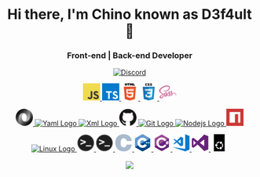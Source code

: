 <h1 align="center">Hi there, I'm Chino known as D3f4ult 💓</h1>
<h3 align="center">Front-end | Back-end Developer</h3>

<p align="center">
    <a href="https://thighsarebest.me/RET/index.html"><img src="https://img.shields.io/static/v1?logo=discord&label=&message=Discord&color=36393f&style=flat-square" alt="Discord"></a>
</p>

<p align="center">
    <a title="Javascript" href="https://developer.mozilla.org/en-US/docs/Web/JavaScript">
    <img width="35" src="https://raw.githubusercontent.com/github/explore/master/topics/javascript/javascript.png" alt="Javascript Logo">
    </a>
    <a title="Typescript" href="https://www.typescriptlang.org/">
      <img width="35" src="https://raw.githubusercontent.com/github/explore/master/topics/typescript/typescript.png" alt="Typescript Logo">
    </a>
    <a title="Html" href="https://www.w3.org/html/">
      <img width="35" src="https://raw.githubusercontent.com/github/explore/master/topics/html/html.png" alt="Html Logo">
    </a>
    <a title="Css" href="https://css-tricks.com/">
      <img width="35" src="https://raw.githubusercontent.com/github/explore/master/topics/css/css.png" alt="Css Logo">
    </a>
    <a title="Sass" href="https://sass-lang.com/">
      <img width="35" src="https://raw.githubusercontent.com/github/explore/master/topics/sass/sass.png" alt="Sass Logo">
    </a>
</p>

<p align="center">
  <a title="Json" href="https://www.json.org/json-en.html">
      <img width="35" src="https://raw.githubusercontent.com/github/explore/master/topics/json/json.png" alt="Json Logo">
  </a>
  <a title="Yaml" href="https://yaml.org/">
      <img width="35" src="https://upload.wikimedia.org/wikipedia/commons/9/92/Yaml_logo.png" alt="Yaml Logo">
  </a>
    <a title="Xml" href="https://en.wikipedia.org/wiki/XML">
      <img width="35" src="https://image.flaticon.com/icons/png/512/29/29611.png" alt="Xml Logo">
  </a>
  <a title="Github" href="https://github.com">
      <img width="35" src="https://raw.githubusercontent.com/github/explore/master/topics/github/github.png" alt="Github Logo">
  </a>
  <a title="Git" href="https://git-scm.com/">
      <img width="35" src="https://www.vectorlogo.zone/logos/git-scm/git-scm-icon.svg" alt="Git Logo">
  </a>
  <a title="Nodejs" href="https://nodejs.org/">
      <img width="35" src="https://devicon.dev/devicon.git/icons/nodejs/nodejs-original.svg" alt="Nodejs Logo">
  </a>
  <a title="Npm" href="https://www.npmjs.com/">
      <img width="35" src="https://raw.githubusercontent.com/github/explore/master/topics/npm/npm.png" alt="Npm Logo">
  </a>
</p>

<p align="center">
  <a title="Linux" href="https://www.linux.org/">
    <img width="35" src="https://devicon.dev/devicon.git/icons/linux/linux-original.svg" alt="Linux Logo">
  </a>
  <a title="Terminal" href="https://en.wikipedia.org/wiki/HTTP_404">
    <img width="35" src="https://raw.githubusercontent.com/github/explore/master/topics/terminal/terminal.png" alt="Terminal Logo">
  </a>
  <a title="Terminal" href="https://en.wikipedia.org/wiki/HTTP_404">
    <img width="35" src="https://raw.githubusercontent.com/github/explore/master/topics/terminal/terminal.png" alt="Terminal Logo">
  </a>
  <a title="C" href="https://www.learn-c.org/">
    <img width="35" src="https://github.com/devicons/devicon/blob/master/icons/c/c-original.svg" alt="C Logo">
  </a>
  <a title="C++" href="https://www.learncpp.com/">
    <img width="35" src="https://github.com/devicons/devicon/blob/master/icons/cplusplus/cplusplus-original.svg" alt="Cpp Logo">
  </a>
  <a title="C#" href="https://www.w3schools.com/cs/default.asp">
    <img width="35" src="https://github.com/devicons/devicon/blob/master/icons/csharp/csharp-original.svg" alt="Csharp Logo">
  </a>
  <a title="Visual Studio Code" href="https://code.visualstudio.com/">
    <img width="35" src="https://raw.githubusercontent.com/github/explore/master/topics/visual-studio-code/visual-studio-code.png" alt="VSCode Logo">
  </a>
  <a title="Visual Studio" href="https://visualstudio.microsoft.com/">
    <img width="35" src="https://github.com/devicons/devicon/blob/master/icons/visualstudio/visualstudio-plain.svg" alt="VS Logo">
  </a>
  <a title="Ubuntu" href="https://ubuntu.com/">
    <img width="35" src="https://github.com/devicons/devicon/blob/master/icons/ubuntu/ubuntu-plain.svg" alt="Ubuntu Logo">
  </a>
</p>

<p align="center">
  <img align="center" src="https://github-readme-stats.vercel.app/api?username=ChinoCenToS&count_private=true&show_icons=true&include_all_commits=true">
</p>